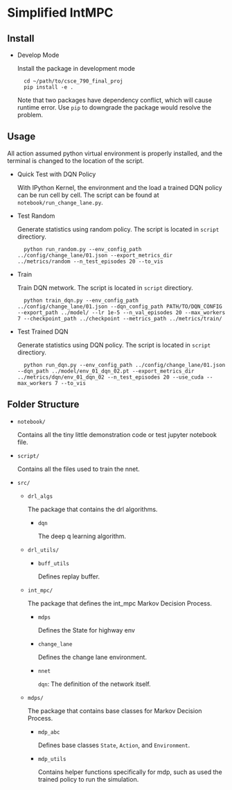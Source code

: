 # Simplified IntMPC

## Install
* Develop Mode

    Install the package in development mode
        
        cd ~/path/to/csce_790_final_proj
        pip install -e .

    Note that two packages have dependency conflict, which will cause runtime error. Use `pip` to downgrade the package would resolve the problem.

## Usage

All action assumed python virtual environment is properly installed, and the terminal is changed to the location of the script.

* Quick Test with DQN Policy

    With IPython Kernel, the environment and the load a trained DQN policy can be run cell by cell. The script can be found at `notebook/run_change_lane.py`.

* Test Random

    Generate statistics using random policy. The script is located in `script` directiory.

        python run_random.py --env_config_path ../config/change_lane/01.json --export_metrics_dir ../metrics/random --n_test_episodes 20 --to_vis

* Train
    
    Train DQN metwork. The script is located in `script` directiory.
    
        python train_dqn.py --env_config_path ../config/change_lane/01.json --dqn_config_path PATH/TO/DQN_CONFIG --export_path ../model/ --lr 1e-5 --n_val_episodes 20 --max_workers 7 --checkpoint_path ../checkpoint --metrics_path ../metrics/train/


* Test Trained DQN
    
    Generate statistics using DQN policy. The script is located in `script` directiory.

        python run_dqn.py --env_config_path ../config/change_lane/01.json --dqn_path ../model/env_01_dqn_02.pt --export_metrics_dir ../metrics/dqn/env_01_dqn_02 --n_test_episodes 20 --use_cuda --max_workers 7 --to_vis
    
## Folder Structure

* `notebook/`

    Contains all the tiny little demonstration code or test jupyter notebook file.

* `script/`
    
    Contains all the files used to train the nnet.

* `src/`

    * `drl_algs`
        
        The package that contains the drl algorithms.

        * `dqn`

            The deep q learning algorithm.

    * `drl_utils/`
        
        * `buff_utils`
            
            Defines replay buffer.

    * `int_mpc/`
        
        The package that defines the int_mpc Markov Decision Process.

        * `mdps`
            
            Defines the State for highway env 

        * `change_lane`

            Defines the change lane environment.

        * `nnet`
        
            `dqn`: The definition of the network itself.

    * `mdps/`

        The package that contains base classes for Markov Decision Process.

        * `mdp_abc`

            Defines base classes `State`, `Action`, and `Environment`.
    
        * `mdp_utils`
    
            Contains helper functions specifically for mdp, such as used the trained policy to run the simulation.
